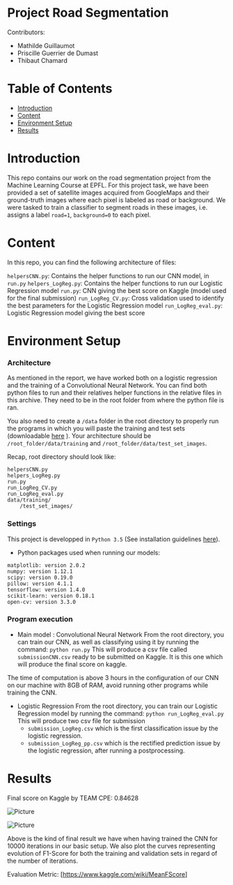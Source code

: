 # Project Road Segmentation

Contributors:

- Mathilde Guillaumot
- Priscille Guerrier de Dumast
- Thibaut Chamard

# Table of Contents

* [Introduction](#introduction)
* [Content](#content)
* [Environment Setup](#setup)
* [Results](#results)

# <a name="introduction"></a>Introduction
This repo contains our work on the road segmentation project from the Machine Learning Course at EPFL.
For this project task, we have been provided a set of satellite images acquired from GoogleMaps and their ground-truth images where each pixel is labeled as road or background.
We were tasked to train a classifier to segment roads in these images, i.e. assigns a label `road=1`, `background=0` to each pixel.

# <a name="content"></a>Content

In this repo, you can find the following architecture of files:

`helpersCNN.py`: Contains the helper functions to run our CNN model, in `run.py`
`helpers_LogReg.py`: Contains the helper functions to run our Logistic Regression model
`run.py`: CNN giving the best score on Kaggle (model used for the final submission)
`run_LogReg_CV.py`: Cross validation used to identify the best parameters for the Logistic Regression model
`run_LogReg_eval.py`: Logistic Regression model giving the best score

# <a name="setup"></a>Environment Setup


### Architecture

As mentioned in the report, we have worked both on a logistic regression and the training of a Convolutional Neural Network.
You can find both python files to run and their relatives helper functions in the relative files in this archive. They need to be in the root folder from where the python file is ran.

You also need to create a `/data` folder in the root directory to properly run the programs in which you will paste the training and test sets (downloadable [here]( https://www.kaggle.com/c/epfml17-segmentation/data) ). Your architecture should be `/root_folder/data/training` and `/root_folder/data/test_set_images`.

Recap, root directory should look like:

```
helpersCNN.py
helpers_LogReg.py
run.py
run_LogReg_CV.py
run_LogReg_eval.py
data/training/
    /test_set_images/
```

### Settings

This project is developped in `Python 3.5` (See installation guidelines [here](https://www.python.org)).
* Python packages used when running our models:
```
matplotlib: version 2.0.2
numpy: version 1.12.1
scipy: version 0.19.0
pillow: version 4.1.1
tensorflow: version 1.4.0
scikit-learn: version 0.18.1
open-cv: version 3.3.0
```

### Program execution

* Main model : Convolutional Neural Network
From the root directory, you can train our CNN, as well as classifying using it by running the command:
`python run.py`
This will produce a csv file called `submissionCNN.csv` ready to be submitted on Kaggle. It is this one which will produce the final score on kaggle.

The time of computation is above 3 hours in the configuration of our CNN on our machine with 8GB of RAM, avoid running other programs while training the CNN.

* Logistic Regression
From the root directory, you can train our Logistic Regression model by running the command:
`python run_LogReg_eval.py`
This will produce two csv file for submission
  - `submission_LogReg.csv` which is the first classification issue by the logistic regression.
  - `submission_LogReg_pp.csv` which is the rectified prediction issue by the logistic regression, after running a postprocessing.


# <a name="results"></a>Results

Final score on Kaggle by TEAM CPE: 0.84628

![Picture](https://github.com/pdedumast/ML_project2/blob/master/display/results_CNN.png)

![Picture](https://github.com/pdedumast/ML_project2/blob/master/display/f1scores_CNN.png)

Above is the kind of final result we have when having trained the CNN for 10000 iterations in our basic setup. We also plot the curves representing evolution of F1-Score for both the training and validation sets in regard of the number of iterations.


Evaluation Metric:
 [https://www.kaggle.com/wiki/MeanFScore]
